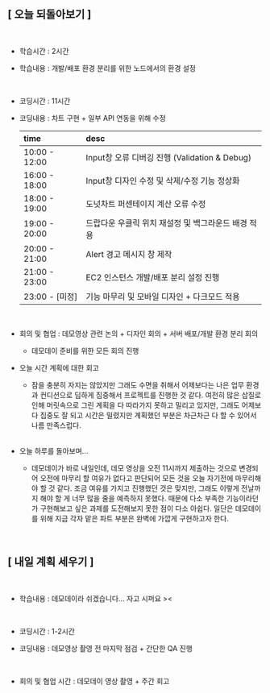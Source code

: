 ## [ 오늘 되돌아보기 ]

<br/>

- 학습시간 : 2시간
- 학습내용 : 개발/배포 환경 분리를 위한 노드에서의 환경 설정

  <br/>

- 코딩시간 : 11시간
- 코딩내용 : 차트 구현 + 일부 API 연동을 위해 수정

  | time           | desc                                                |
  | :------------- | :-------------------------------------------------- |
  | 10:00 - 12:00  | Input창 오류 디버깅 진행 (Validation & Debug)       |
  | 16:00 - 18:00  | Input창 디자인 수정 및 삭제/수정 기능 정상화        |
  | 18:00 - 19:00  | 도넛차트 퍼센테이지 계산 오류 수정                  |
  | 19:00 - 20:00  | 드랍다운 우클릭 위치 재설정 및 백그라운드 배경 적용 |
  | 20:00 - 21:00  | Alert 경고 메시지 창 제작                           |
  | 21:00 - 23:00  | EC2 인스턴스 개발/배포 분리 설정 진행               |
  | 23:00 - [미정] | 기능 마무리 및 모바일 디자인 + 다크모드 적용        |

  <br/>

- 회의 및 협업 : 데모영상 관련 논의 + 디자인 회의 + 서버 배포/개발 환경 분리 회의

  - 데모데이 준비를 위한 모든 회의 진행

- 오늘 시간 계획에 대한 회고

  - 잠을 충분히 자지는 않았지만 그래도 수면을 취해서 어제보다는 나은 업무 환경과 컨디션으로 딥하게 집중해서 프로젝트를 진행한 것 같다. 여전히 많은 삽질로 인해 머릿속으로 그린 계획을 다 따라가지 못하고 밀리고 있지만, 그래도 어제보다 집중도 잘 되고 시간은 밀렸지만 계획했던 부분은 차근차근 다 할 수 있어서 나름 만족스럽다.

  <br/>

- 오늘 하루를 돌아보며...

  - 데모데이가 바로 내일인데, 데모 영상을 오전 11시까지 제출하는 것으로 변경되어 오전에 마무리 할 여유가 없다고 판단되어 모든 것을 오늘 자기전에 마무리해야 할 것 같다. 조금 여유를 가지고 진행했던 것은 맞지만, 그래도 이렇게 전날까지 해야 할 게 너무 많을 줄을 예측하지 못했다. 때문에 다소 부족한 기능이라던가 구현해보고 싶은 과제를 도전해보지 못한 점이 다소 아쉽다. 일단은 데모데이를 위해 지금 각자 맡은 파트 부분은 완벽에 가깝게 구현하고자 한다.

<br/>

## [ 내일 계획 세우기 ]

<br/>

- 학습내용 : 데모데이라 쉬겠습니다... 자고 시퍼요 ><

  <br/>

- 코딩시간 : 1-2시간
- 코딩내용 : 데모영상 촬영 전 마지막 점검 + 간단한 QA 진행

    <br/>

- 회의 및 협업 시간 : 데모데이 영상 촬영 + 주간 회고
